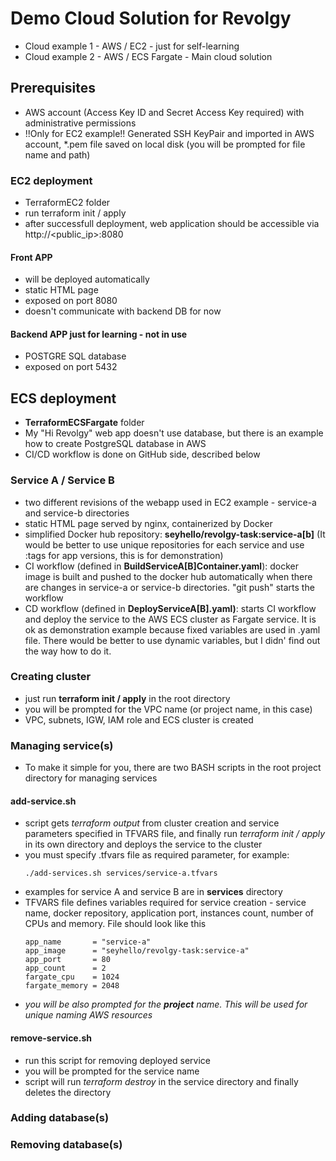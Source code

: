 # Demo Cloud Solution for Revolgy
- Cloud example 1 - AWS / EC2 - just for self-learning
- Cloud example 2 - AWS / ECS Fargate - Main cloud solution

## Prerequisites
- AWS account (Access Key ID and Secret Access Key required) with administrative permissions
- !!Only for EC2 example!! Generated SSH KeyPair and imported in AWS account, *.pem file saved on local disk (you will be prompted for file name and path)

### EC2 deployment
- TerraformEC2 folder
- run terraform init / apply
- after successfull deployment, web application should be accessible via http://<public_ip>:8080

#### Front APP
- will be deployed automatically
- static HTML page
- exposed on port 8080
- doesn't communicate with backend DB for now

#### Backend APP just for learning - not in use
- POSTGRE SQL database
- exposed on port 5432

## ECS deployment
- **TerraformECSFargate** folder
- My "Hi Revolgy" web app doesn't use database, but there is an example how to create PostgreSQL database in AWS
- CI/CD workflow is done on GitHub side, described below

### Service A / Service B
- two different revisions of the webapp used in EC2 example - service-a and service-b directories
- static HTML page served by nginx, containerized by Docker
- simplified Docker hub repository: **seyhello/revolgy-task:service-a[b]** (It would be better to use unique repositories for each service and use :tags for app versions, this is for demonstration)
- CI workflow (defined in **BuildServiceA[B]Container.yaml**): docker image is built and pushed to the docker hub automatically when there are changes in service-a or service-b directories. "git push" starts the workflow
- CD workflow (defined in **DeployServiceA[B].yaml)**: starts CI workflow and deploy the service to the AWS ECS cluster as Fargate service. It is ok as demonstration example because fixed variables are used in .yaml file. There would be better to use dynamic variables, but I didn' find out the way how to do it.

### Creating cluster
- just run **terraform init / apply** in the root directory
- you will be prompted for the VPC name (or project name, in this case)
- VPC, subnets, IGW, IAM role and ECS cluster is created

### Managing service(s)
- To make it simple for you, there are two BASH scripts in the root project directory for managing services

#### add-service.sh
- script gets *terraform output* from cluster creation and service parameters specified in TFVARS file, and finally run *terraform init / apply* in its own directory and deploys the service to the cluster
- you must specify <service>.tfvars file as required parameter, for example:
  ```
  ./add-services.sh services/service-a.tfvars
  ```
- examples for service A and service B are in **services** directory
- TFVARS file defines variables required for service creation - service name, docker repository, application port, instances count, number of CPUs and memory. File should look like this
  ```
  app_name       = "service-a"
  app_image      = "seyhello/revolgy-task:service-a"
  app_port       = 80
  app_count      = 2
  fargate_cpu    = 1024
  fargate_memory = 2048
  ```
- *you will be also prompted for the **project** name. This will be used for unique naming AWS resources*
  
#### remove-service.sh
- run this script for removing deployed service
- you will be prompted for the service name
- script will run *terraform destroy* in the service directory and finally deletes the directory

### Adding database(s)

### Removing database(s)
